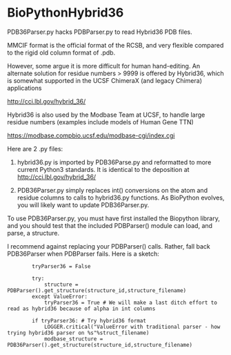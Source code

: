 # BioPythonHybrid36
PDB36Parser.py hacks PDBParser.py to read Hybrid36 PDB files.

MMCIF format is the official format of the RCSB, and very flexible compared to the rigid old column format of .pdb.  

However, some argue it is more difficult for human hand-editing.
An alternate solution for residue numbers > 9999 is offered by Hybrid36, which is somewhat supported in the UCSF ChimeraX (and legacy Chimera) applications

http://cci.lbl.gov/hybrid_36/

Hybrid36 is also used by the Modbase Team at UCSF, to handle large residue numbers  (examples include models of Human Gene TTN)

https://modbase.compbio.ucsf.edu/modbase-cgi/index.cgi

Here are 2 .py files:

1) hybrid36.py is imported by PDB36Parse.py and reformatted to more current Python3 standards.  It is identical to the deposition at http://cci.lbl.gov/hybrid_36/

2) PDB36Parser.py simply replaces int() conversions on the atom and residue columns to calls to hybrid36.py functions.  As BioPython evolves, you will likely 
want to update PDB36Parser.py.

To use PDB36Parser.py, you must have first installed the Biopython library, and you should test that the included PDBParser() 
module can load, and parse, a structure.

I recommend against replacing your PDBParser() calls.  Rather, fall back PDB36Parser when PDBParser fails.  Here is a sketch:

```from wherever import PDB36Parser
        tryParser36 = False

        try:
            structure = PDBParser().get_structure(structure_id,structure_filename)
        except ValueError:
            tryParser36 = True # We will make a last ditch effort to read as hybrid36 because of alpha in int columns

        if tryParser36: # Try hybrid36 format
            LOGGER.critical("ValueError with traditional parser - how trying hybrid36 parser on %s"%struct_filename)
            modbase_structure = PDB36Parser().get_structure(structure_id,structure_filename)
```



